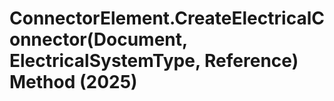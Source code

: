 # ConnectorElement.CreateElectricalConnector(Document, ElectricalSystemType, Reference) Method (2025)

﻿